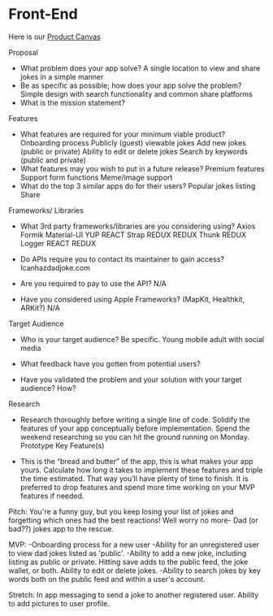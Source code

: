 # Front-End
Here is our [Product Canvas](https://docs.google.com/document/d/1UzS8GQh5f6XURgR1enniTp72cBAatg3bHrm4ZxvyRNU/)

Proposal

- What problem does your app solve? 
A single location to view and share jokes in a simple manner
- Be as specific as possible; how does your app solve the problem?
Simple design with search functionality and common share platforms
- What is the mission statement?
	
Features

- What features are required for your minimum viable product?
Onboarding process
Publicly (guest) viewable jokes
Add new jokes (public or private)
Ability to edit or delete jokes
Search by keywords (public and private)
- What features may you wish to put in a future release?
Premium features
Support form functions
Meme/image support
- What do the top 3 similar apps do for their users?
Popular jokes listing
Share

Frameworks/ Libraries

- What 3rd party frameworks/libraries are you considering using?
Axios
Formik
Material-UI
YUP
REACT Strap
REDUX
REDUX Thunk
REDUX Logger
REACT REDUX

- Do APIs require you to contact its maintainer to gain access?
Icanhazdadjoke.com

- Are you required to pay to use the API?
N/A

- Have you considered using Apple Frameworks? (MapKit, Healthkit, ARKit?)
N/A

Target Audience

- Who is your target audience? Be specific.
Young mobile adult with social media

- What feedback have you gotten from potential users?
- Have you validated the problem and your solution with your target audience? How?

Research

- Research thoroughly before writing a single line of code. Solidify the features of your app conceptually before implementation. Spend the weekend researching so you can hit the ground running on Monday.
Prototype Key Feature(s)

- This is the “bread and butter” of the app, this is what makes your app yours. Calculate how long it takes to implement these features and triple the time estimated. That way you’ll have plenty of time to finish. It is preferred to drop features and spend more time working on your MVP features if needed.



Pitch: You're a funny guy, but you keep losing your list of jokes and forgetting which ones had the best reactions! Well worry no more- Dad (or bad??) jokes app to the rescue.

MVP:
-Onboarding process for a new user
-Ability for an unregistered user to view dad jokes listed as 'public'.
-Ability to add a new joke, including listing as public or private. Hitting save adds to the public feed, the joke wallet, or both. Ability to edit or delete jokes.
-Ability to search jokes by key words both on the public feed and within a user's account.

Stretch: In app messaging to send a joke to another registered user. Ability to add pictures to user profile.
